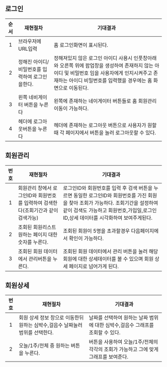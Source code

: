 ## 로그인
|순서|재현절차|기대결과|
|:---:|---|---|
| 1 |브라우저에 URL입력|홈 로그인화면이 표시된다.|
| 2 |정해진 아이디/비밀번호를 입력하여 로그인을한다.|정해져있지 않은 로그인 아이디 사용시 인풋창아래와 오른쪽 위에 팝업창을 생성하여 존재하지 않는 아이디 및 비밀번호 임을 사용자에게 인지시켜주고 존재하는 아이디 비밀번호를 입력했을 경우에는 홈 화면으로 이동된다.|
| 3 |왼쪽 네비게이터 버튼을 누른다|왼쪽에 존재하는 네이게이터 버튼들로 홈 회원관리 이동이 가능하다.|
| 4 |헤더에 로그아웃버튼을 누른다|헤더에 존재하는 로그아웃 버튼으로 사용자가 원할때 각 페이지에서 버튼을 눌러 로그아웃할 수 있다.|

## 회원관리
|번호|재현절차|기대결과|
|:---:|---|---|
|1|회원관리 창에서 로그인ID와 회원번호를 입력하여 검색한다(조회기간과 같이 검색가능)|로그인ID와 회원번호를 입력 후 검색 버튼을 누르면 동일한 로그인ID와 회원번호를 가진 회원을 찾아 조회가 가능하다. 조회기간을 설정하여 같이 검색도 가능하고 회원번호,가입일,로그인ID,상세 데이터를 시각화하여 보여주게된다.|
|2|조회된 회원리스트 원하는 페이지 대한 숫자를 누른다.|조회된 회원이 5명을 초과할경우 다음페이지에서 확인이 가능하다.|
|3|조회된 회원 데이터에서 관리버튼을 누른다.|조회된 회원 데이터에서 관리 버튼을 눌러 해당 회원에 대한 상세데이터를 볼 수 있으며 회원 상세 페이지로 넘어가게 된다.|

## 회원상세
|번호|재현절차|기대결과|
|:---:|---|---|
|1|회원 상세 정보 창으로 이동한뒤 원하는 심박수,걸음수 날짜눌러 범위를 선택한다.|날짜를 선택하여 원하는 날짜 범위에 대한 심박수,걸음수 그래프를 조회할 수 있다.|
|2|오늘/1주/전체 중 원하는 버튼을 누른다.|버튼을 사용하여 오늘/1주/전체의 각각의 조회가 가능하고 그에 맞게 그래프를 보여준다.|